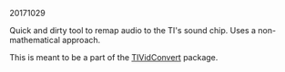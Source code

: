 20171029

Quick and dirty tool to remap audio to the TI's sound chip. Uses a non-mathematical approach.

This is meant to be a part of the [TIVidConvert](https://github.com/tursilion/tividconvert) package.
